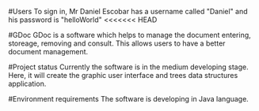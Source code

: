 #Users
To sign in, Mr Daniel Escobar has a username called "Daniel" and his password is "helloWorld"
<<<<<<< HEAD

#GDoc
GDoc is a software which helps to manage the document entering, storeage, removing and consult. This allows users to have a better document management.

#Project status 
Currently the software is in the medium developing stage. Here, it will create the graphic user interface and trees data structures application.

#Environment requirements 
The software is developing in Java language.